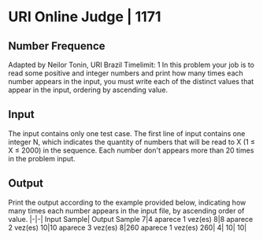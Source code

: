 # URI Online Judge | 1171
## Number Frequence
Adapted by Neilor Tonin, URI  Brazil
Timelimit: 1
In this problem your job is to read some positive and integer numbers and print how many times each number appears in the input, you must write each of the distinct values ​​that appear in the input, ordering by ascending value.

## Input

The input contains only one test case. The first line of input contains one integer N, which indicates the quantity of numbers ​​that will be read to X (1 ≤ X ≤ 2000) in the sequence. Each number don't appears more than 20 times in the problem input.

## Output

Print the output according to the example provided below, indicating how many times each number appears in the input file, by ascending order of value.
|-|-|
Input Sample|	Output Sample
7|4 aparece 1 vez(es)
8|8 aparece 2 vez(es)
10|10 aparece 3 vez(es)
8|260 aparece 1 vez(es)
260|
4|
10|
10|